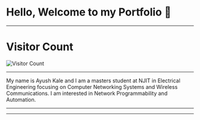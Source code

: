 # Hello, Welcome to my Portfolio 👋

_______________________________________


# Visitor Count 

![Visitor Count](https://profile-counter.glitch.me/{ayushkale1909}/count.svg)


_______________________________________

My name is Ayush Kale and I am a masters student at NJIT in Electrical Engineering focusing on Computer Networking Systems and Wireless Communications. I am interested in Network Programmability and Automation. 


_______________________________________



_______________________________________
<!--
**ayushkale1909/ayushkale1909** is a ✨ _special_ ✨ repository because its `README.md` (this file) appears on your GitHub profile.

Here are some ideas to get you started:

- 🔭 I’m currently working on ...
- 🌱 I’m currently learning ...
- 👯 I’m looking to collaborate on ...
- 🤔 I’m looking for help with ...
- 💬 Ask me about ...
- 📫 How to reach me: ...
- 😄 Pronouns: ...
- ⚡ Fun fact: ...
-->
